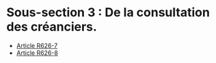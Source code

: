 # Sous-section 3 : De la consultation des créanciers.

- [Article R626-7](article-r626-7.md)
- [Article R626-8](article-r626-8.md)
